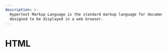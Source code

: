 ```yaml
---
description: >-
  Hypertext Markup Language is the standard markup language for documents
  designed to be displayed in a web browser.
---
```


# HTML

